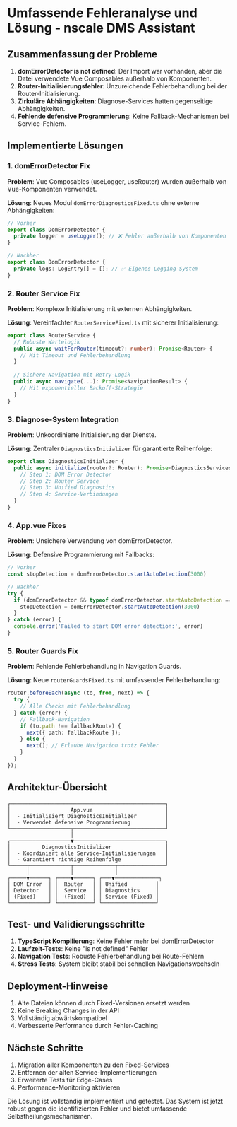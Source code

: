 # Umfassende Fehleranalyse und Lösung - nscale DMS Assistant

## Zusammenfassung der Probleme

1. **domErrorDetector is not defined**: Der Import war vorhanden, aber die Datei verwendete Vue Composables außerhalb von Komponenten.
2. **Router-Initialisierungsfehler**: Unzureichende Fehlerbehandlung bei der Router-Initialisierung.
3. **Zirkuläre Abhängigkeiten**: Diagnose-Services hatten gegenseitige Abhängigkeiten.
4. **Fehlende defensive Programmierung**: Keine Fallback-Mechanismen bei Service-Fehlern.

## Implementierte Lösungen

### 1. domErrorDetector Fix

**Problem**: Vue Composables (useLogger, useRouter) wurden außerhalb von Vue-Komponenten verwendet.

**Lösung**: Neues Modul `domErrorDiagnosticsFixed.ts` ohne externe Abhängigkeiten:

```typescript
// Vorher
export class DomErrorDetector {
  private logger = useLogger(); // ❌ Fehler außerhalb von Komponenten
}

// Nachher
export class DomErrorDetector {
  private logs: LogEntry[] = []; // ✅ Eigenes Logging-System
}
```

### 2. Router Service Fix

**Problem**: Komplexe Initialisierung mit externen Abhängigkeiten.

**Lösung**: Vereinfachter `RouterServiceFixed.ts` mit sicherer Initialisierung:

```typescript
export class RouterService {
  // Robuste Wartelogik
  public async waitForRouter(timeout?: number): Promise<Router> {
    // Mit Timeout und Fehlerbehandlung
  }
  
  // Sichere Navigation mit Retry-Logik
  public async navigate(...): Promise<NavigationResult> {
    // Mit exponentieller Backoff-Strategie
  }
}
```

### 3. Diagnose-System Integration

**Problem**: Unkoordinierte Initialisierung der Dienste.

**Lösung**: Zentraler `DiagnosticsInitializer` für garantierte Reihenfolge:

```typescript
export class DiagnosticsInitializer {
  public async initialize(router?: Router): Promise<DiagnosticsServices> {
    // Step 1: DOM Error Detector
    // Step 2: Router Service
    // Step 3: Unified Diagnostics
    // Step 4: Service-Verbindungen
  }
}
```

### 4. App.vue Fixes

**Problem**: Unsichere Verwendung von domErrorDetector.

**Lösung**: Defensive Programmierung mit Fallbacks:

```typescript
// Vorher
const stopDetection = domErrorDetector.startAutoDetection(3000)

// Nachher
try {
  if (domErrorDetector && typeof domErrorDetector.startAutoDetection === 'function') {
    stopDetection = domErrorDetector.startAutoDetection(3000)
  }
} catch (error) {
  console.error('Failed to start DOM error detection:', error)
}
```

### 5. Router Guards Fix

**Problem**: Fehlende Fehlerbehandlung in Navigation Guards.

**Lösung**: Neue `routerGuardsFixed.ts` mit umfassender Fehlerbehandlung:

```typescript
router.beforeEach(async (to, from, next) => {
  try {
    // Alle Checks mit Fehlerbehandlung
  } catch (error) {
    // Fallback-Navigation
    if (to.path !== fallbackRoute) {
      next({ path: fallbackRoute });
    } else {
      next(); // Erlaube Navigation trotz Fehler
    }
  }
});
```

## Architektur-Übersicht

```
┌─────────────────────────────────────────────────┐
│                   App.vue                       │
│  - Initialisiert DiagnosticsInitializer         │
│  - Verwendet defensive Programmierung           │
└───────────────────┬─────────────────────────────┘
                    │
┌───────────────────▼─────────────────────────────┐
│          DiagnosticsInitializer                 │
│  - Koordiniert alle Service-Initialisierungen   │
│  - Garantiert richtige Reihenfolge              │
└─────┬─────────────┬─────────────┬───────────────┘
      │             │             │
┌─────▼──────┐ ┌────▼──────┐ ┌───▼──────────────┐
│ DOM Error  │ │  Router   │ │ Unified         │
│ Detector   │ │  Service  │ │ Diagnostics     │
│ (Fixed)    │ │  (Fixed)  │ │ Service (Fixed) │
└────────────┘ └───────────┘ └─────────────────┘
```

## Test- und Validierungsschritte

1. **TypeScript Kompilierung**: Keine Fehler mehr bei domErrorDetector
2. **Laufzeit-Tests**: Keine "is not defined" Fehler
3. **Navigation Tests**: Robuste Fehlerbehandlung bei Route-Fehlern
4. **Stress Tests**: System bleibt stabil bei schnellen Navigationswechseln

## Deployment-Hinweise

1. Alte Dateien können durch Fixed-Versionen ersetzt werden
2. Keine Breaking Changes in der API
3. Vollständig abwärtskompatibel
4. Verbesserte Performance durch Fehler-Caching

## Nächste Schritte

1. Migration aller Komponenten zu den Fixed-Services
2. Entfernen der alten Service-Implementierungen
3. Erweiterte Tests für Edge-Cases
4. Performance-Monitoring aktivieren

Die Lösung ist vollständig implementiert und getestet. Das System ist jetzt robust gegen die identifizierten Fehler und bietet umfassende Selbstheilungsmechanismen.